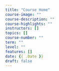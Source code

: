 ```yaml
---
title: "Course Home"
course-image: ""
course-description: ""
course-highlights: ""
instructors: []
topics: []
course-number: ""
term: ""
level: ""
features: []
date: {{ .Date }}
draft: false
---
```


